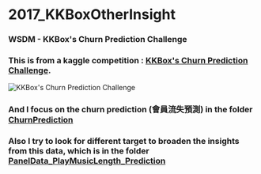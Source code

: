 # 2017_KKBoxOtherInsight
### WSDM - KKBox's Churn Prediction Challenge
### This is from a kaggle competition : [KKBox's Churn Prediction Challenge](https://www.kaggle.com/c/kkbox-churn-prediction-challenge).
![KKBox's Churn Prediction Challenge](https://github.com/YuTaNCCU/2017_Kaggle_KKBox_Insights/blob/master/PanelData_PlayMusicLength_Prediction/%E6%93%B7%E5%8F%96.PNG)
### And I focus on the churn prediction (會員流失預測) in the folder  [ChurnPrediction](https://github.com/YuTaNCCU/2017_Kaggle_KKBox_Insights/tree/master/ChurnPrediction)
### Also I try to look for different target to broaden the insights from this data, which is in the folder [PanelData_PlayMusicLength_Prediction](https://github.com/YuTaNCCU/2017_Kaggle_KKBox_Insights/tree/master/PanelData_PlayMusicLength_Prediction)
